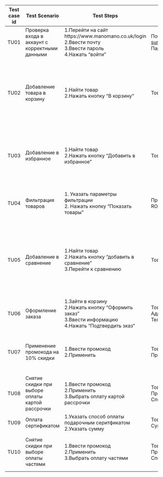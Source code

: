 
<table class="table table-striped table-bordered">
<thead>
<tr>
<th >Test case id</th>
<th>Test Scenario</th>
<th style="width: 1000px">Test Steps</th>
<th>Test Data</th>
<th>Expected results</th>
<th>Actual result</th>
<th>Pass/Fail</th>
</tr>
</thead>
<tbody>
<tr>
<td>TU01</td>
<td>Проверка входа в аккаунт с корректными данными</td>
<td>1.Перейти на сайт https://www.manomano.co.uk/login <br>2.Ввести почту<br>3.Ввести пароль<br>4.Нажать “войти”</td>
<td>Почта: <a href="mailto:surazhevkirillleonidovich@gmail.com">surazhevkirillleonidovich@gmail.com</a> <br> Пароль: Ivatsevichi12345</td>
<td>Пользователь успешно авторизован</td>
<td>As expected</td>
<td>Pass</td>
</tr>
<tr>
<td>TU02</td>
<td>Добавление товара в корзину</td>
<td>1.Найти товар<br>2.Нажать кнопку “В корзину”</td>
<td>Товар: <a href="https://www.21vek.by/weights/bb203_starfit_01.html">bb203_starfit_01</a></td>
<td>Счетчик товаров в корзине увеличен на единицу. Текст кнопки изменен на “В корзине”. Нажатие кнопки ведет в корзину. Товар отображается в корзине.</td>
<td>As expected</td>
<td>Pass</td>
</tr>
<tr>
<td>TU03</td>
<td>Добавление в избранное</td>
<td>1.Найти товар<br>2.Нажать кнопку “Добавить в избранное”</td>
<td>Товар: <a href="https://www.21vek.by/weights/bb203_starfit_01.html">bb203_starfit_01</a></td>
<td>Счетчит товаров в избранном увеличен на единицу. Звезда меняет цвет на красный. Текст кнопки меняется на “удалить из избранного”.</td>
<td></td>
<td></td>
</tr>
<tr>
<td>TU04</td>
<td>Фильтрация товаров</td>
<td>1. Указать параметры фильтрации<br>2. Нажать кнопку “Показать товары”</td>
<td>Производитель: Xiaomi RAM: 8гб ROM: 256гб</td>
<td>Отображены товары, соответствующие критериям: 1.<a href="https://www.21vek.by/mobile/mi108gb256gb_xiaomi_01.html">mi108gb256gb</a><br>2.<a href="https://www.21vek.by/mobile/mi108gb256gb_xiaomi.html">mi108gb256gb</a></td>
<td>As expected</td>
<td>Pass</td>
</tr>
<tr>
<td>TU05</td>
<td>Добавление в сравнение</td>
<td>1.Найти товар<br>2.Нажать кнопку “добавить в сравнение”<br>3.Перейти к сравнению</td>
<td>Товар: <a href="https://www.21vek.by/mobile/redminote9pro6gb128gb_xiaomi_01.html">redminote9pro</a></td>
<td>Текст кнопки изменен на “Удалить из сравнения”. Счетчик товаров в сравнении увеличен на единицу. Данный товар отображается на странице сравнений</td>
<td>As expected</td>
<td>Pass</td>
</tr>
<tr>
<td>TU06</td>
<td>Оформление заказа</td>
<td>1.Зайти в корзину<br>2.Нажать кнопку “Оформить заказ”<br>3.Ввести информацию<br>4.Нажать “Подтвердить зказ”</td>
<td>Товар:<a href="https://www.21vek.by/weights/bb203_starfit_01.html">bb203_starfit_01</a><br>Адрес: “ул. Такая-то, д. 12”<br>Тел.: 3752956686**</td>
<td>Заказ получает статус “Оформлен, ожидает подтверждения”</td>
<td>As expected</td>
<td>Pass</td>
</tr>
<tr>
<td>TU07</td>
<td>Применение промокода на 10% скидки</td>
<td>1.Ввести промокод<br>2.Применить</td>
<td>Товар:<a href="https://www.21vek.by/weights/bb203_starfit_01.html">bb203_starfit_01</a><br>Промокод: жировка10</td>
<td>Стоимость товара снижена на 10%(полная стоимость = 11.61; с промокодом = 10.45)</td>
<td>As expected</td>
<td>Pass</td>
</tr>
<tr>
<td>TU08</td>
<td>Снятие скидки при выборе оплаты картой рассрочки</td>
<td>1.Ввести промокод<br>2.Применить<br>3.Выбрать оплату картой рассрочки</td>
<td>Товар:<a href="https://www.21vek.by/weights/bb203_starfit_01.html">bb203_starfit_01</a><br>Промокод: жировка10<br>Способ оплаты: карта рассрочки</td>
<td>Стоимость товара повышена до 11.61 (стоимость с промокодом = 10.45)</td>
<td>As expected</td>
<td>Pass</td>
</tr>
<tr>
<td>TU09</td>
<td>Оплата сертификатом</td>
<td>1.Указать способ оплаты подарочным серитфикатом<br>2.Указать сумму</td>
<td>Товар:<a href="https://www.21vek.by/weights/bb203_starfit_01.html">bb203_starfit_01</a><br>Сумма: 100р</td>
<td>К оплате: 0р</td>
<td>As expected</td>
<td>Pass</td>
</tr>
<tr>
<td>TU10</td>
<td>Снятие скидки при выборе оплаты частями</td>
<td>1.Ввести промокод<br>2.Применить<br>3.Выбрать оплату частями</td>
<td>Товар:<a href="https://www.21vek.by/weights/bb203_starfit_01.html">bb203_starfit_01</a><br> Промокод: жировка10<br>Способ оплаты: оплата частями</td>
<td>Стоимость товара повышена до 11.61 (стоимость с промокодом = 10.45)</td>
<td>As expected</td>
<td>Pass</td>
</tr>
</tbody>
</table>
